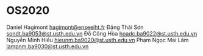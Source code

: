 # OS2020

Daniel Hagimont
hagimont@enseeiht.fr
Đặng Thái Sơn sondt.ba9053@st.usth.edu.vn
Đỗ Công Hòa hoadc.ba9022@st.usth.edu.vn
Nguyễn Minh Hiếu hieunm.ba9020@st.usth.edu.vn
Phạm Ngọc Mai Lâm lampnm.ba9030@st.usth.edu.vn
